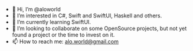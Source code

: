 - 👋 Hi, I’m @aloworld
- 👀 I’m interested in C#, Swift and SwiftUI, Haskell and others.
- 🌱 I’m currently learning SwiftUI.
- 💞️ I’m looking to collaborate on some OpenSource projects, but not yet found a project or the time to invest on it.
- 📫 How to reach me: alo.world@gmail.com

<!---
aloworld/aloworld is a ✨ special ✨ repository because its `README.md` (this file) appears on your GitHub profile.
You can click the Preview link to take a look at your changes.
--->
